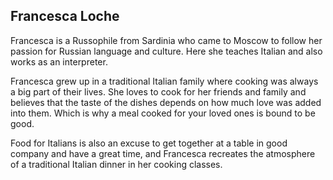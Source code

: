 Francesca Loche
---------------

Francesca is a Russophile from Sardinia who came to Moscow to follow her passion for Russian language and culture. Here she teaches Italian and also works as an interpreter.

Francesca grew up in a traditional Italian family where cooking was always a big part of their lives. She loves to cook for her friends and family and believes that the taste of the dishes depends on how much love was added into them. Which is why a meal cooked for your loved ones is bound to be good.

Food for Italians is also an excuse to get together at a table in good company and have a great time, and Francesca recreates the atmosphere of a traditional Italian dinner in her cooking classes.